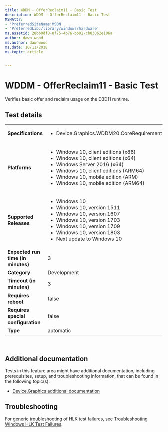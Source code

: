 ```yaml
---
title: WDDM - OfferReclaim11 - Basic Test
description: WDDM - OfferReclaim11 - Basic Test
MSHAttr:
- 'PreferredSiteName:MSDN'
- 'PreferredLib:/library/windows/hardware'
ms.assetid: 28bb0df8-8f75-4b76-bb92-cb83062e106a
author: dawn.wood
ms.author: dawnwood
ms.date: 10/11/2018
ms.topic: article


---
```


# <span id="p_hlk_test.aa6034f0-dd6e-4f3e-9cc9-bdb120858226"></span>WDDM - OfferReclaim11 - Basic Test


Verifies basic offer and reclaim usage on the D3D11 runtime.

## Test details
|||
|---|---|
| **Specifications**  | <ul><li>Device.Graphics.WDDM20.CoreRequirement</li></ul> |  
| **Platforms**   | <ul><li>Windows 10, client editions (x86)</li><li>Windows 10, client editions (x64)</li><li>Windows Server 2016 (x64)</li><li>Windows 10, client editions (ARM64)</li><li>Windows 10, mobile edition (ARM)</li><li>Windows 10, mobile edition (ARM64)</li></ul> |
| **Supported Releases** | <ul><li>Windows 10</li><li>Windows 10, version 1511</li><li>Windows 10, version 1607</li><li>Windows 10, version 1703</li><li>Windows 10, version 1709</li><li>Windows 10, version 1803</li><li>Next update to Windows 10</li></ul> |
|**Expected run time (in minutes)**| 3 |
|**Category**| Development |
|**Timeout (in minutes)**| 3 |
|**Requires reboot**| false |
|**Requires special configuration**| false |
|**Type**| automatic |

 

## <span id="Additional_documentation"></span><span id="additional_documentation"></span><span id="ADDITIONAL_DOCUMENTATION"></span>Additional documentation


Tests in this feature area might have additional documentation, including prerequisites, setup, and troubleshooting information, that can be found in the following topic(s):

-   [Device.Graphics additional documentation](device-graphics-additional-documentation.md)

## <span id="Troubleshooting"></span><span id="troubleshooting"></span><span id="TROUBLESHOOTING"></span>Troubleshooting


For generic troubleshooting of HLK test failures, see [Troubleshooting Windows HLK Test Failures](..\user\troubleshooting-windows-hlk-test-failures.md).

 

 






